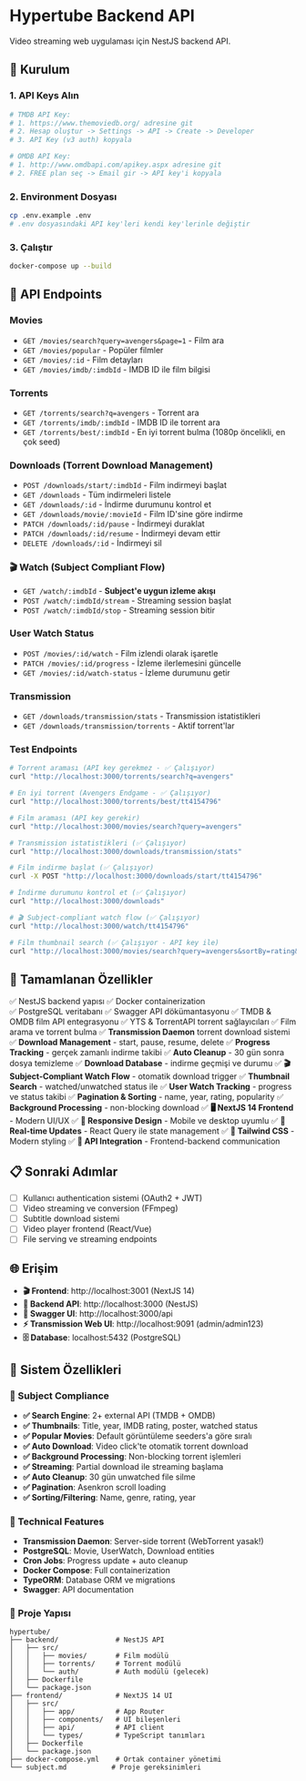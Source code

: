 # Hypertube Backend API

Video streaming web uygulaması için NestJS backend API.

## 🚀 Kurulum

### 1. API Keys Alın
```bash
# TMDB API Key:
# 1. https://www.themoviedb.org/ adresine git
# 2. Hesap oluştur -> Settings -> API -> Create -> Developer
# 3. API Key (v3 auth) kopyala

# OMDB API Key:
# 1. http://www.omdbapi.com/apikey.aspx adresine git  
# 2. FREE plan seç -> Email gir -> API key'i kopyala
```

### 2. Environment Dosyası
```bash
cp .env.example .env
# .env dosyasındaki API key'leri kendi key'lerinle değiştir
```

### 3. Çalıştır
```bash
docker-compose up --build
```

## 📡 API Endpoints

### Movies
- `GET /movies/search?query=avengers&page=1` - Film ara
- `GET /movies/popular` - Popüler filmler
- `GET /movies/:id` - Film detayları
- `GET /movies/imdb/:imdbId` - IMDB ID ile film bilgisi

### Torrents  
- `GET /torrents/search?q=avengers` - Torrent ara
- `GET /torrents/imdb/:imdbId` - IMDB ID ile torrent ara
- `GET /torrents/best/:imdbId` - En iyi torrent bulma (1080p öncelikli, en çok seed)

### Downloads (Torrent Download Management)
- `POST /downloads/start/:imdbId` - Film indirmeyi başlat
- `GET /downloads` - Tüm indirmeleri listele
- `GET /downloads/:id` - İndirme durumunu kontrol et
- `GET /downloads/movie/:movieId` - Film ID'sine göre indirme
- `PATCH /downloads/:id/pause` - İndirmeyi duraklat
- `PATCH /downloads/:id/resume` - İndirmeyi devam ettir
- `DELETE /downloads/:id` - İndirmeyi sil

### 🎬 Watch (Subject Compliant Flow)
- `GET /watch/:imdbId` - **Subject'e uygun izleme akışı**
- `POST /watch/:imdbId/stream` - Streaming session başlat
- `POST /watch/:imdbId/stop` - Streaming session bitir

### User Watch Status
- `POST /movies/:id/watch` - Film izlendi olarak işaretle
- `PATCH /movies/:id/progress` - İzleme ilerlemesini güncelle
- `GET /movies/:id/watch-status` - İzleme durumunu getir

### Transmission
- `GET /downloads/transmission/stats` - Transmission istatistikleri
- `GET /downloads/transmission/torrents` - Aktif torrent'lar

### Test Endpoints
```bash
# Torrent araması (API key gerekmez - ✅ Çalışıyor)
curl "http://localhost:3000/torrents/search?q=avengers"

# En iyi torrent (Avengers Endgame - ✅ Çalışıyor)
curl "http://localhost:3000/torrents/best/tt4154796"

# Film araması (API key gerekir)
curl "http://localhost:3000/movies/search?query=avengers"

# Transmission istatistikleri (✅ Çalışıyor)
curl "http://localhost:3000/downloads/transmission/stats"

# Film indirme başlat (✅ Çalışıyor)
curl -X POST "http://localhost:3000/downloads/start/tt4154796"

# İndirme durumunu kontrol et (✅ Çalışıyor)
curl "http://localhost:3000/downloads"

# 🎬 Subject-compliant watch flow (✅ Çalışıyor)
curl "http://localhost:3000/watch/tt4154796"

# Film thumbnail search (✅ Çalışıyor - API key ile)
curl "http://localhost:3000/movies/search?query=avengers&sortBy=rating&sortOrder=desc"
```

## 🎯 Tamamlanan Özellikler

✅ NestJS backend yapısı
✅ Docker containerization  
✅ PostgreSQL veritabanı
✅ Swagger API dökümantasyonu
✅ TMDB & OMDB film API entegrasyonu
✅ YTS & TorrentAPI torrent sağlayıcıları
✅ Film arama ve torrent bulma
✅ **Transmission Daemon** torrent download sistemi
✅ **Download Management** - start, pause, resume, delete
✅ **Progress Tracking** - gerçek zamanlı indirme takibi
✅ **Auto Cleanup** - 30 gün sonra dosya temizleme
✅ **Download Database** - indirme geçmişi ve durumu
✅ **🎬 Subject-Compliant Watch Flow** - otomatik download trigger
✅ **Thumbnail Search** - watched/unwatched status ile
✅ **User Watch Tracking** - progress ve status takibi
✅ **Pagination & Sorting** - name, year, rating, popularity
✅ **Background Processing** - non-blocking download
✅ **🖥️ NextJS 14 Frontend** - Modern UI/UX
✅ **📱 Responsive Design** - Mobile ve desktop uyumlu
✅ **🔄 Real-time Updates** - React Query ile state management
✅ **🎨 Tailwind CSS** - Modern styling
✅ **🔗 API Integration** - Frontend-backend communication

## 📋 Sonraki Adımlar

- [ ] Kullanıcı authentication sistemi (OAuth2 + JWT)
- [ ] Video streaming ve conversion (FFmpeg)
- [ ] Subtitle download sistemi
- [ ] Video player frontend (React/Vue)
- [ ] File serving ve streaming endpoints

## 🌐 Erişim

- **🎬 Frontend**: http://localhost:3001 (NextJS 14)
- **🔧 Backend API**: http://localhost:3000 (NestJS)
- **📖 Swagger UI**: http://localhost:3000/api
- **⚡ Transmission Web UI**: http://localhost:9091 (admin/admin123)
- **🗄️ Database**: localhost:5432 (PostgreSQL)

## 🔧 Sistem Özellikleri

### 📖 Subject Compliance
- **✅ Search Engine**: 2+ external API (TMDB + OMDB) 
- **✅ Thumbnails**: Title, year, IMDB rating, poster, watched status
- **✅ Popular Movies**: Default görüntüleme seeders'a göre sıralı
- **✅ Auto Download**: Video click'te otomatik torrent download
- **✅ Background Processing**: Non-blocking torrent işlemleri
- **✅ Streaming**: Partial download ile streaming başlama
- **✅ Auto Cleanup**: 30 gün unwatched file silme
- **✅ Pagination**: Asenkron scroll loading
- **✅ Sorting/Filtering**: Name, genre, rating, year

### 🔧 Technical Features  
- **Transmission Daemon**: Server-side torrent (WebTorrent yasak!)
- **PostgreSQL**: Movie, UserWatch, Download entities
- **Cron Jobs**: Progress update + auto cleanup
- **Docker Compose**: Full containerization
- **TypeORM**: Database ORM ve migrations
- **Swagger**: API documentation

### 📁 Proje Yapısı
```
hypertube/
├── backend/              # NestJS API
│   ├── src/
│   │   ├── movies/       # Film modülü
│   │   ├── torrents/     # Torrent modülü
│   │   └── auth/         # Auth modülü (gelecek)
│   ├── Dockerfile
│   └── package.json
├── frontend/             # NextJS 14 UI
│   ├── src/
│   │   ├── app/          # App Router
│   │   ├── components/   # UI bileşenleri
│   │   ├── api/          # API client
│   │   └── types/        # TypeScript tanımları
│   ├── Dockerfile
│   └── package.json
├── docker-compose.yml    # Ortak container yönetimi
└── subject.md           # Proje gereksinimleri
```
